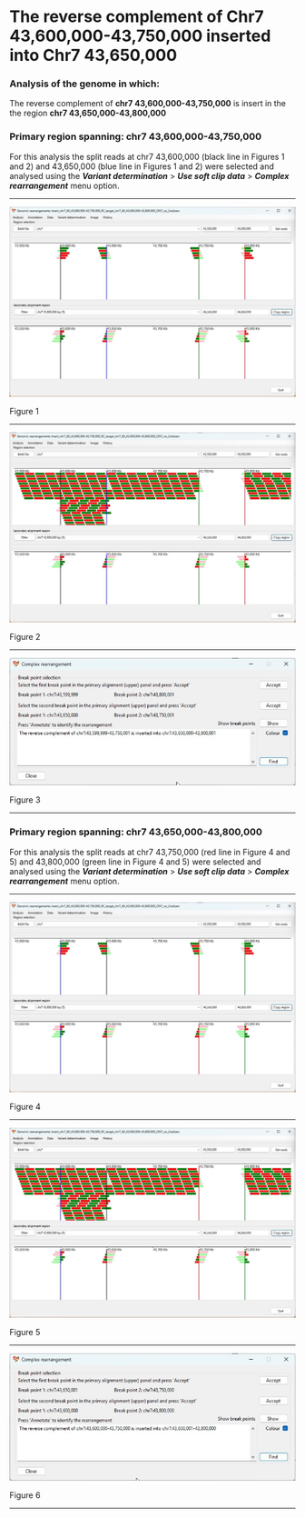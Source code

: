 # The reverse complement of Chr7 43,600,000-43,750,000  inserted into Chr7 43,650,000

### Analysis of the genome in which: 

The reverse complement of **chr7 43,600,000-43,750,000** is insert in the the region **chr7 43,650,000-43,800,000**

### Primary region spanning: chr7 43,600,000-43,750,000 

For this analysis the split reads at chr7 43,600,000 (black line in Figures 1 and 2) and 43,650,000 (blue line in Figures 1 and 2) were selected and analysed using the ___Variant determination___ > ___Use soft clip data___ > ___Complex rearrangement___ menu option.<hr />

![image](images/insert_chr7_60_43,600,000-43,750,000_RC_target_chr7_60_43,650,000-43,800,000_ONT_no_2nd_1.jpg)

Figure 1

<hr />

![image](images/insert_chr7_60_43,600,000-43,750,000_RC_target_chr7_60_43,650,000-43,800,000_ONT_no_2nd_1_all.jpg)

Figure 2

<hr />

![image](images/insert_chr7_60_43,600,000-43,750,000_RC_target_chr7_60_43,650,000-43,800,000_ONT_no_2nd_1_results.jpg)

Figure 3

<hr />

### Primary region spanning: chr7 43,650,000-43,800,000

For this analysis the split reads at chr7 43,750,000 (red line in Figure 4 and 5) and 43,800,000 (green line in Figure 4 and 5) were selected and analysed using the ___Variant determination___ > ___Use soft clip data___ > ___Complex rearrangement___ menu option.<hr />

![image](images/insert_chr7_60_43,600,000-43,750,000_RC_target_chr7_60_43,650,000-43,800,000_ONT_no_2nd_2.jpg)

Figure 4

<hr />

![image](images/insert_chr7_60_43,600,000-43,750,000_RC_target_chr7_60_43,650,000-43,800,000_ONT_no_2nd_2_all.jpg)

Figure 5

<hr />

![image](images/insert_chr7_60_43,600,000-43,750,000_RC_target_chr7_60_43,650,000-43,800,000_ONT_no_2nd_2_results.jpg)

Figure 6

<hr />

